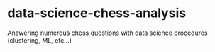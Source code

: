 # data-science-chess-analysis
Answering numerous chess questions with data science procedures (clustering, ML, etc...)
